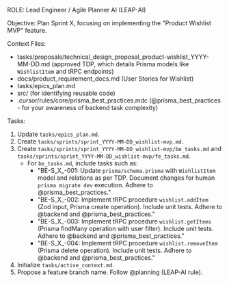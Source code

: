 ROLE: Lead Engineer / Agile Planner AI (LEAP-AI)

Objective: Plan Sprint X, focusing on implementing the "Product Wishlist MVP" feature.

Context Files:
- tasks/proposals/technical_design_proposal_product-wishlist_YYYY-MM-DD.md (approved TDP, which details Prisma models like `WishlistItem` and tRPC endpoints)
- docs/product_requirement_docs.md (User Stories for Wishlist)
- tasks/epics_plan.md
- src/ (for identifying reusable code)
- .cursor/rules/core/prisma_best_practices.mdc (@prisma_best_practices - for your awareness of backend task complexity)

Tasks:
1. Update `tasks/epics_plan.md`.
2. Create `tasks/sprints/sprint_YYYY-MM-DD_wishlist-mvp.md`.
3. Create `tasks/sprints/sprint_YYYY-MM-DD_wishlist-mvp/be_tasks.md` and `tasks/sprints/sprint_YYYY-MM-DD_wishlist-mvp/fe_tasks.md`.
    - For `be_tasks.md`, include tasks such as:
        - "BE-S_X_-001: Update `prisma/schema.prisma` with `WishlistItem` model and relations as per TDP. Document changes for human `prisma migrate dev` execution. Adhere to @prisma_best_practices."
        - "BE-S_X_-002: Implement tRPC procedure `wishlist.addItem` (Zod input, Prisma create operation). Include unit tests. Adhere to @backend and @prisma_best_practices."
        - "BE-S_X_-003: Implement tRPC procedure `wishlist.getItems` (Prisma findMany operation with user filter). Include unit tests. Adhere to @backend and @prisma_best_practices."
        - "BE-S_X_-004: Implement tRPC procedure `wishlist.removeItem` (Prisma delete operation). Include unit tests. Adhere to @backend and @prisma_best_practices."
4. Initialize `tasks/active_context.md`.
5. Propose a feature branch name.
Follow @planning (LEAP-AI rule).